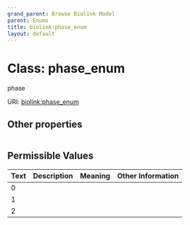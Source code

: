 ```yaml
---
grand_parent: Browse Biolink Model
parent: Enums
title: biolink:phase_enum
layout: default
---
```


# Class: phase_enum


phase

URI: [biolink:phase_enum](https://w3id.org/biolink/vocab/phase_enum)


## Other properties

|  |  |  |
| --- | --- | --- |

## Permissible Values

| Text | Description | Meaning | Other Information |
| :--- | :---: | :---: | ---: |
| 0 |  |  |  |
| 1 |  |  |  |
| 2 |  |  |  |

